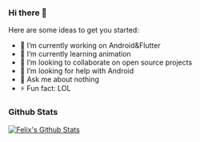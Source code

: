 ### Hi there 👋

Here are some ideas to get you started:

- 🔭 I’m currently working on Android&Flutter
- 🌱 I’m currently learning animation
- 👯 I’m looking to collaborate on open source projects
- 🤔 I’m looking for help with Android
- 💬 Ask me about nothing
- ⚡ Fun fact: LOL

### Github Stats

[![Felix's Github Stats](https://github-readme-stats.vercel.app/api?username=zhaoyadi1996&count_private=true&theme=default&show_icons=true)](https://github.com/zhaoyadi1996)
